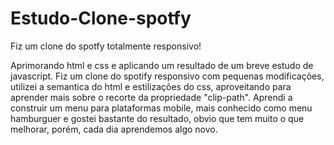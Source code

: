 # Estudo-Clone-spotfy
Fiz um clone do spotfy totalmente responsivo!

Aprimorando html e css e aplicando um resultado de um breve estudo de javascript. Fiz um clone do spotify responsivo com pequenas modificações, utilizei a semantica do
html e estilizações do css, aproveitando para aprender mais sobre o recorte da propriedade "clip-path". Aprendi a construir um menu para plataformas mobile, mais conhecido
como menu hamburguer e gostei bastante do resultado, obvio que tem muito o que melhorar, porém, cada dia aprendemos algo novo.
